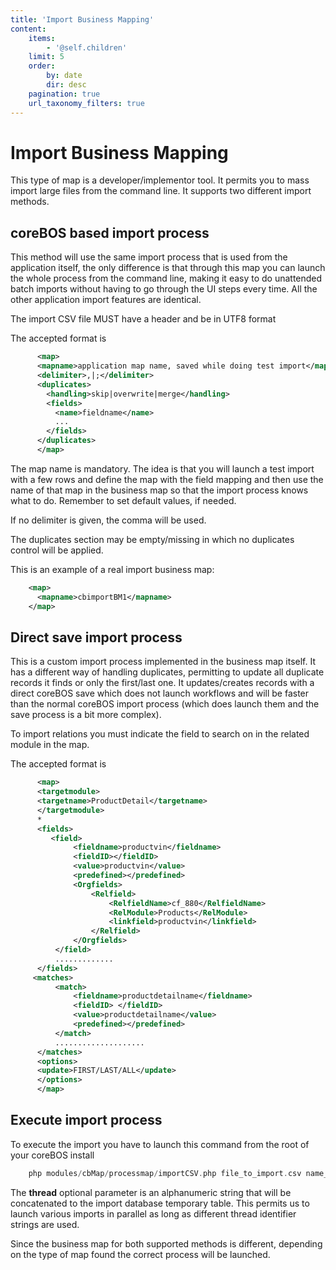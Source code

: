 ```yaml
---
title: 'Import Business Mapping'
content:
    items:
        - '@self.children'
    limit: 5
    order:
        by: date
        dir: desc
    pagination: true
    url_taxonomy_filters: true
---
```


Import Business Mapping
=======================

This type of map is a developer/implementor tool. It permits you to mass
import large files from the command line. It supports two different
import methods.

coreBOS based import process
----------------------------

This method will use the same import process that is used from the
application itself, the only difference is that through this map you can
launch the whole process from the command line, making it easy to do
unattended batch imports without having to go through the UI steps every
time. All the other application import features are identical.

<div class="notices yellow">
The import CSV file MUST have a
header and be in UTF8 format
</div>

The accepted format is
```xml
      <map>
      <mapname>application map name, saved while doing test import</mapname>
      <delimiter>,|;</delimiter>
      <duplicates>
        <handling>skip|overwrite|merge</handling>
        <fields>
          <name>fieldname</name>
          ...
        </fields>
      </duplicates>
      </map>
```
The map name is mandatory. The idea is that you will launch a test
import with a few rows and define the map with the field mapping and
then use the name of that map in the business map so that the import
process knows what to do. Remember to set default values, if needed.

If no delimiter is given, the comma will be used.

The duplicates section may be empty/missing in which no duplicates
control will be applied.

This is an example of a real import business map:
```xml
    <map>
      <mapname>cbimportBM1</mapname>
    </map>
```
Direct save import process
--------------------------

This is a custom import process implemented in the business map itself.
It has a different way of handling duplicates, permitting to update all
duplicate records it finds or only the first/last one. It
updates/creates records with a direct coreBOS save which does not launch
workflows and will be faster than the normal coreBOS import process
(which does launch them and the save process is a bit more complex).

To import relations you must indicate the field to search on in the
related module in the map.

The accepted format is
```xml
      <map>
      <targetmodule>
      <targetname>ProductDetail</targetname>
      </targetmodule>
      *
      <fields>
         <field>
              <fieldname>productvin</fieldname>
              <fieldID></fieldID>
              <value>productvin</value>
              <predefined></predefined>
              <Orgfields>
                  <Relfield>
                      <RelfieldName>cf_880</RelfieldName>
                      <RelModule>Products</RelModule>
                      <linkfield>productvin</linkfield>
                  </Relfield>
              </Orgfields>
          </field>
          .............
      </fields>
     <matches>
          <match>
              <fieldname>productdetailname</fieldname>
              <fieldID> </fieldID>
              <value>productdetailname</value>
              <predefined></predefined>
          </match>
          ....................
      </matches>
      <options>
      <update>FIRST/LAST/ALL</update>
      </options>
      </map>
```
Execute import process
----------------------

To execute the import you have to launch this command from the root of
your coreBOS install
```php
    php modules/cbMap/processmap/importCSV.php file_to_import.csv name_or_id_of_business_map [thread]
```
The **thread** optional parameter is an alphanumeric string that will be
concatenated to the import database temporary table. This permits us to
launch various imports in parallel as long as different thread
identifier strings are used.

<div class="notices blue">
Since the business map for both
supported methods is different, depending on the type of map found the
correct process will be launched. 
</div>
